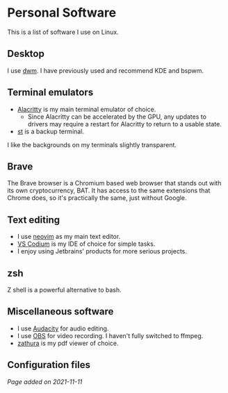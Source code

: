 # Personal Software
This is a list of software I use on Linux.

## Desktop
I use [dwm](../rocks/dwm.html). I have previously used and recommend KDE and bspwm.

## Terminal emulators
- [Alacritty](https://github.com/alacritty/alacritty) is my main terminal
emulator of choice.
    - Since Alacritty can be accelerated by the GPU, any updates to drivers may
require a restart for Alacritty to return to a usable state.
- [st](../rocks/st.html) is a backup terminal.

I like the backgrounds on my terminals slightly transparent.

## Brave
The Brave browser is a Chromium based web browser that stands out with its own
cryptocurrency, BAT. It has access to the same extensions that Chrome does, so it's
practically the same, just without Google.

## Text editing
- I use [neovim](../main/vim.html) as my main text editor.
- [VS Codium](https://github.com/VSCodium/vscodium) is my IDE of choice for
simple tasks.
- I enjoy using Jetbrains' products for more serious projects.

## zsh
Z shell is a powerful alternative to bash.

## Miscellaneous software
- I use [Audacity](https://www.audacityteam.org/) for audio editing.
- I use [OBS](https://obsproject.com/) for video recording. I haven't fully
switched to ffmpeg.
- [zathura](../rocks/zathura.html) is my pdf viewer of choice.

## Configuration files

*Page added on 2021-11-11*

